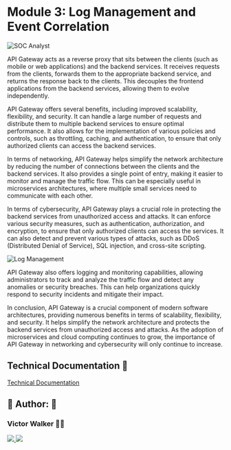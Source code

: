 
# Module 3: Log Management and Event Correlation

![SOC Analyst](https://drive.google.com/uc?export=view&id=1jaGAv6XW1xCj1GgNjvEN1c-Ii2lzaE1R)

API Gateway acts as a reverse proxy that sits between the clients (such as mobile or web applications) and the backend services. It receives requests from the clients, forwards them to the appropriate backend service, and returns the response back to the clients. This decouples the frontend applications from the backend services, allowing them to evolve independently.

API Gateway offers several benefits, including improved scalability, flexibility, and security. It can handle a large number of requests and distribute them to multiple backend services to ensure optimal performance. It also allows for the implementation of various policies and controls, such as throttling, caching, and authentication, to ensure that only authorized clients can access the backend services.

In terms of networking, API Gateway helps simplify the network architecture by reducing the number of connections between the clients and the backend services. It also provides a single point of entry, making it easier to monitor and manage the traffic flow. This can be especially useful in microservices architectures, where multiple small services need to communicate with each other.

In terms of cybersecurity, API Gateway plays a crucial role in protecting the backend services from unauthorized access and attacks. It can enforce various security measures, such as authentication, authorization, and encryption, to ensure that only authorized clients can access the services. It can also detect and prevent various types of attacks, such as DDoS (Distributed Denial of Service), SQL injection, and cross-site scripting.


![Log Management](https://drive.google.com/uc?export=view&id=1whSxAWl2mLbiwhZpDb5Afgy9n7wGgyOv)

API Gateway also offers logging and monitoring capabilities, allowing administrators to track and analyze the traffic flow and detect any anomalies or security breaches. This can help organizations quickly respond to security incidents and mitigate their impact.

In conclusion, API Gateway is a crucial component of modern software architectures, providing numerous benefits in terms of scalability, flexibility, and security. It helps simplify the network architecture and protects the backend services from unauthorized access and attacks. As the adoption of microservices and cloud computing continues to grow, the importance of API Gateway in networking and cybersecurity will only continue to increase.



## Technical Documentation 🤖

[Technical Documentation](https://docs.google.com/document/d/1YA5fSLGdHHZcd9IHpXuNLxLMBFTlqUXmJwzYcVVQ9xE/edit?usp=share_link)


## 🔗 Author: 👐

### Victor Walker 👨‍💻
<p>
  <a href="https://www.linkedin.com/in/victor-walker-iv-b2001118a/">
    <img src="https://skillicons.dev/icons?i=linkedin" />
  </a>  
    <a href="https://github.com/vick627">
    <img src="https://skillicons.dev/icons?i=github" />
  </a>
</p>


